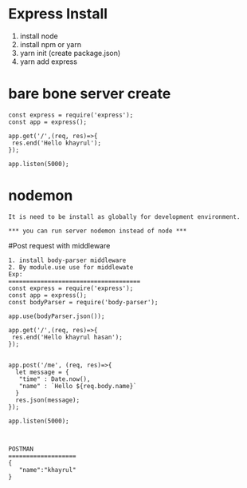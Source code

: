 # Express Install
1. install node
2. install npm or yarn
3. yarn init (create package.json)
4. yarn add express

# bare bone server create
```composer log
const express = require('express');
const app = express();

app.get('/',(req, res)=>{
 res.end('Hello khayrul');
});

app.listen(5000);
```

# nodemon
```composer log
It is need to be install as globally for development environment.

*** you can run server nodemon instead of node ***
```
#Post request with middleware 
```composer log
1. install body-parser middleware 
2. By module.use use for middlewate
Exp:
=====================================
const express = require('express');
const app = express();
const bodyParser = require('body-parser');

app.use(bodyParser.json());

app.get('/',(req, res)=>{
 res.end('Hello khayrul hasan');
});


app.post('/me', (req, res)=>{
  let message = {
   "time" : Date.now(),
   "name" : `Hello ${req.body.name}`
  }
  res.json(message);
});

app.listen(5000);



POSTMAN
===================
{
   "name":"khayrul"
}
```
